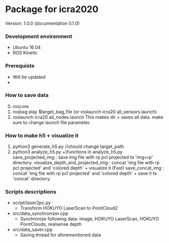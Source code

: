 # Package for icra2020

Version: 1.0.0 (documentation 0.1.0)

### Development environment
* Ubuntu 16.04
* ROS Kinetic

### Prerequiste
* Will be updated
* 

### How to save data
0. roscore
1. rosbag play $target_bag_file (or roslaunch icra20 all_sensors.launch)
2. roslaunch icra20 all_nodes.launch
      This makes dir + saves all data.
      make sure to change launch file parameter.

### How to make h5 + visualize it
1. python3 generate_h5.py //should change target_path
2. python3 analyze_h5.py
   +)functions in analyze_h5.py
      save_projected_img : save img file with rp pcl projected to 'img+rp' directory.
      visualize_depth_and_projected_img : concat 'img file with rp pcl projected' and 'colored depth' + visualize it.(Fast)
      save_concat_img : concat 'img file with rp pcl projected' and 'colored depth' + save it to 'concat' directory.


### Scripts descriptions
- script/laser2pc.py
   - Transform HOKUYO LaserScan to PointCloud2 
- src/data_synchronizer.cpp
   - Synchronize following data: image, HOKUYO LaserScan, HOKUYO PointClouds, realsense depth 
- src/data_saver.cpp
   - Saving thread for aforementioned data

